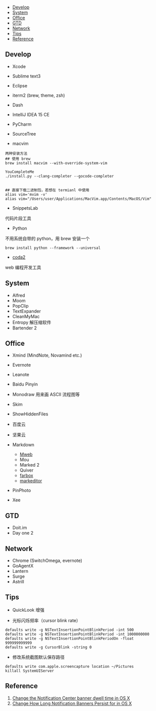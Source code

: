 
<!-- MarkdownTOC -->

- [Develop](#develop)
- [System](#system)
- [Office](#office)
- [GTD](#gtd)
- [Network](#network)
- [Tips](#tips)
- [Reference](#reference)

<!-- /MarkdownTOC -->


## Develop
- Xcode
- Sublime text3
- Eclipse
- iterm2 (brew, theme, zsh)
- Dash
- IntelliJ IDEA 15 CE
- PyCharm
- SourceTree

- macvim


```shell
两种安装方法
## 使用 brew
brew install macvim --with-override-system-vim

YouCompleteMe
./install.py --clang-completer --gocode-completer


## 直接下载二进制包，若想在 termianl 中使用
alias vim='mvim -v'
alias vim="/Users/user/Applications/MacVim.app/Contents/MacOS/Vim"
```

- SnippetsLab
	
代码片段工具

- Python
    
不用系统自带的 python，用 brew 安装一个
```
brew install python --framework --universal
```

- [coda2](https://panic.com/coda/)
    
web 编程开发工具

## System
- Alfred
- Moom
- PopClip
- TextExpander
- CleanMyMac
- Entropy
	解压缩软件
- Bartender 2


## Office

- Xmind (MindNote, Novamind etc.)
- Evernote
- Leanote
- Baidu Pinyin
- Monodraw
	用来画 ASCII 流程图等

- Skim
- ShowHiddenFiles
- 百度云
- 坚果云


- Markdown
	- [Mweb](http://zh.mweb.im/)
	- Mou
	- Marked 2
	- Quiver
	- [farbox](https://www.farbox.com/service/app/desktop_editor)
	- [markeditor](http://markeditor.farbox.com/)

- PinPhoto
- Xee




## GTD

- Doit.im
- Day one 2


## Network

- Chrome (SwitchOmega, evernote)
- GoAgentX
- Lantern
- Surge
- Astrill



## Tips

- QuickLook 增强


- 光标闪烁频率（cursor blink rate）

```shell
defaults write -g NSTextInsertionPointBlinkPeriod -int 500
defaults write -g NSTextInsertionPointBlinkPeriod -int 1000000000
defaults write -g NSTextInsertionPointBlinkPeriodOn -float 999999999999 
defaults write -g CursorBlink -string 0
```

- 修改系统截图默认保存路径

```
defaults write com.apple.screencapture location ~/Pictures
killall SystemUIServer
```





## Reference

1. [Change the Notification Center banner dwell time in OS X](http://www.cnet.com/news/change-the-notification-center-banner-dwell-time-in-os-x/)
2. [Change How Long Notification Banners Persist for in OS X](http://osxdaily.com/2014/01/29/change-notifications-banner-time-mac-os-x/)







